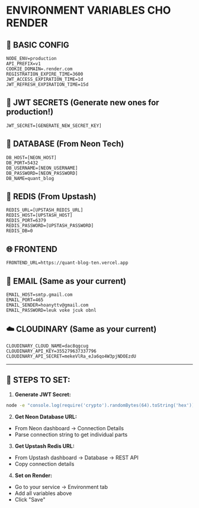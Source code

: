 # ENVIRONMENT VARIABLES CHO RENDER

## 🔧 BASIC CONFIG
```
NODE_ENV=production
API_PREFIX=v1
COOKIE_DOMAIN=.render.com
REGISTRATION_EXPIRE_TIME=3600
JWT_ACCESS_EXPIRATION_TIME=1d
JWT_REFRESH_EXPIRATION_TIME=15d
```

## 🔐 JWT SECRETS (Generate new ones for production!)
```
JWT_SECRET=[GENERATE_NEW_SECRET_KEY]
```

## 🐘 DATABASE (From Neon Tech)
```
DB_HOST=[NEON_HOST]
DB_PORT=5432
DB_USERNAME=[NEON_USERNAME]
DB_PASSWORD=[NEON_PASSWORD]  
DB_NAME=quant_blog
```

## 🔴 REDIS (From Upstash)
```
REDIS_URL=[UPSTASH_REDIS_URL]
REDIS_HOST=[UPSTASH_HOST]
REDIS_PORT=6379
REDIS_PASSWORD=[UPSTASH_PASSWORD]
REDIS_DB=0
```

## 🌐 FRONTEND
```
FRONTEND_URL=https://quant-blog-ten.vercel.app
```

## 📧 EMAIL (Same as your current)
```
EMAIL_HOST=smtp.gmail.com
EMAIL_PORT=465
EMAIL_SENDER=hoanyttv@gmail.com
EMAIL_PASSWORD=leuk voke jcuk obnl
```

## ☁️ CLOUDINARY (Same as your current)  
```
CLOUDINARY_CLOUD_NAME=dac8qgcug
CLOUDINARY_API_KEY=355279637337796
CLOUDINARY_API_SECRET=mekeVlRa_eJa6qo4W3pjNDOEzdU
```

---

## 🎯 STEPS TO SET:

1. **Generate JWT Secret:**
```bash
node -e "console.log(require('crypto').randomBytes(64).toString('hex'))"
```

2. **Get Neon Database URL:**
- From Neon dashboard → Connection Details
- Parse connection string to get individual parts

3. **Get Upstash Redis URL:**
- From Upstash dashboard → Database → REST API
- Copy connection details

4. **Set on Render:**
- Go to your service → Environment tab
- Add all variables above
- Click "Save" 